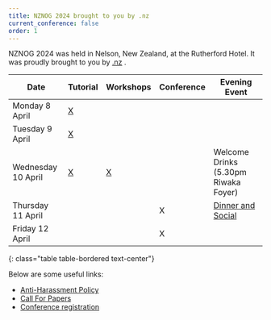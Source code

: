 ```yaml
---
title: NZNOG 2024 brought to you by .nz
current_conference: false
order: 1
---
```


NZNOG 2024 was held in Nelson, New Zealand, at the Rutherford Hotel. It was proudly brought to you by [.nz](https://internetnz.nz/nz-domains/) .

| Date | Tutorial | Workshops | Conference | Evening Event |
| --- | --- | --- | --- | --- |
| Monday 8 April    | [X](nznog-2024/workshops-and-tutorials) | | | |
| Tuesday 9 April   | [X](nznog-2024/workshops-and-tutorials) | | | |
| Wednesday 10 April | [X](nznog-2024/workshops-and-tutorials) | [X](nznog-2024/workshops-and-tutorials) | | Welcome Drinks (5.30pm Riwaka Foyer) |
| Thursday 11 April  | | | X | [Dinner and Social](nznog-2024/dinner-and-social) |
| Friday 12 April    | | | X | |
{: class="table table-bordered text-center"}

Below are some useful links:
- [Anti-Harassment Policy](/conference-anti-harassment-policy)
- [Call For Papers](nznog-2024/call-for-papers)
- [Conference registration](https://nznog-2024.lilregie.com/booking/attendees/new)
